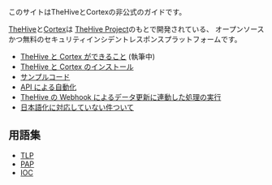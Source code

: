 このサイトはTheHiveとCortexの非公式のガイドです。

[TheHive](https://github.com/TheHive-Project/TheHive)と[Cortex](https://github.com/TheHive-Project/Cortex)は
[TheHive Project](https://thehive-project.org/)のもとで開発されている、
オープンソースかつ無料のセキュリティインシデントレスポンスプラットフォームです。

* [TheHive と Cortex ができること](./features) (執筆中)
* [TheHive と Cortex のインストール](./install)
* [サンプルコード](./samples)
* [API による自動化](./api)
* [TheHive の Webhook によるデータ更新に連動した処理の実行](./webhook)
* [日本語化に対応していない件ついて](./translate-into-japanese)

## 用語集

* [TLP](./glossary/tlp)
* [PAP](./glossary/pap)
* [IOC](./glossary/ioc)

